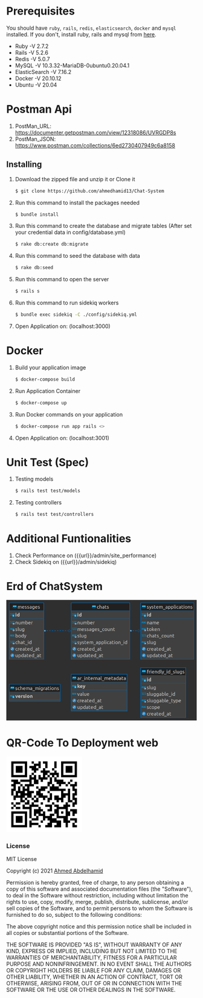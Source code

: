 # Prerequisites

You should have `ruby`, `rails`, `redis`, `elasticsearch`, `docker` and `mysql` installed. If you don't, install ruby, rails and mysql from [here](https://gorails.com/setup/ubuntu/20.04).

- Ruby -V 2.7.2
- Rails -V 5.2.6
- Redis -V 5.0.7
- MySQL -V 10.3.32-MariaDB-0ubuntu0.20.04.1
- ElasticSearch -V 7.16.2
- Docker -V 20.10.12
- Ubuntu -V 20.04

# Postman Api

1. PostMan_URL: https://documenter.getpostman.com/view/12318086/UVRGDP8s
2. PostMan_JSON: https://www.postman.com/collections/6ed2730407949c6a8158
## Installing

1. Download the zipped file and unzip it or Clone it
   ```sh
   $ git clone https://github.com/ahmedhamid13/Chat-System
   ```
2. Run this command to install the packages needed
   ```sh
   $ bundle install
   ```
3. Run this command to create the database and migrate tables (After set your credential data in config/database.yml)
   ```sh
   $ rake db:create db:migrate
   ```
4. Run this command to seed the database with data
   ```sh
   $ rake db:seed
   ```
5. Run this command to open the server
   ```sh
   $ rails s
   ```
6. Run this command to run sidekiq workers
   ```sh
   $ bundle exec sidekiq -C ./config/sidekiq.yml
   ```
7. Open Application on: (localhost:3000)
# Docker

1. Build your application image
   ```sh
   $ docker-compose build
   ```
2. Run Application Container
   ```sh
   $ docker-compose up
   ```
3. Run Docker commands on your application
   ```sh
   $ docker-compose run app rails <>
   ```
4. Open Application on: (localhost:3001)

# Unit Test (Spec)

1. Testing models
   ```sh
   $ rails test test/models
   ```
2. Testing controllers
   ```sh
   $ rails test test/controllers
   ```

# Additional Funtionalities

1. Check Performance on ({{url}}/admin/site_performance)
1. Check Sidekiq on ({{url}}/admin/sidekiq)


# Erd of ChatSystem

<img src="https://github.com/ahmedhamid13/Chat-System/blob/master/erd_chat_system.png" alt="chat system erd" width="720">

# QR-Code To Deployment web

<img src="https://github.com/ahmedhamid13/Chat-System/blob/master/qrcode.png" alt="chat system qr code" width="200">

### License

MIT License

Copyright (c) 2021 [Ahmed Abdelhamid](https://github.com/ahmedhamid13)

Permission is hereby granted, free of charge, to any person obtaining a copy of this software and associated documentation files (the "Software"), to deal in the Software without restriction, including without limitation the rights to use, copy, modify, merge, publish, distribute, sublicense, and/or sell copies of the Software, and to permit persons to whom the Software is furnished to do so, subject to the following conditions:

The above copyright notice and this permission notice shall be included in all copies or substantial portions of the Software.

THE SOFTWARE IS PROVIDED "AS IS", WITHOUT WARRANTY OF ANY KIND, EXPRESS OR IMPLIED, INCLUDING BUT NOT LIMITED TO THE WARRANTIES OF MERCHANTABILITY, FITNESS FOR A PARTICULAR PURPOSE AND NONINFRINGEMENT. IN NO EVENT SHALL THE AUTHORS OR COPYRIGHT HOLDERS BE LIABLE FOR ANY CLAIM, DAMAGES OR OTHER LIABILITY, WHETHER IN AN ACTION OF CONTRACT, TORT OR OTHERWISE, ARISING FROM, OUT OF OR IN CONNECTION WITH THE SOFTWARE OR THE USE OR OTHER DEALINGS IN THE SOFTWARE.
